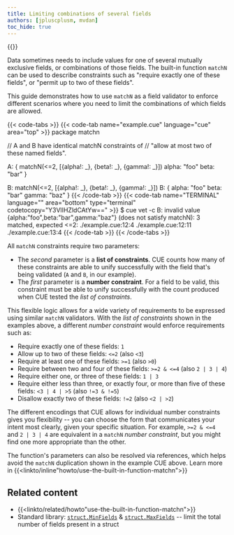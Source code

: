 ```yaml
---
title: Limiting combinations of several fields
authors: [jpluscplusm, mvdan]
toc_hide: true
---
```

{{<sidenote text="Requires CUE v0.11.0 or later">}}

Data sometimes needs to include values for one of several mutually exclusive
fields, or combinations of those fields.
The built-in function `matchN` can be used to describe constraints such as
"require exactly one of these fields", or "permit up to two of these fields".

This guide demonstrates how to use `matchN` as a field validator to enforce
different scenarios where you need to limit the combinations of which fields
are allowed.

<!--more-->

{{< code-tabs >}}
{{< code-tab name="example.cue" language="cue" area="top" >}}
package matchn

// A and B have identical matchN constraints of
// "allow at most two of these named fields".

A: {
	matchN(<=2, [{alpha!: _}, {beta!: _}, {gamma!: _}])
	alpha: "foo"
	beta:  "bar"
}

B: matchN(<=2, [{alpha!: _}, {beta!: _}, {gamma!: _}])
B: {
	alpha: "foo"
	beta:  "bar"
	gamma: "baz"
}
{{< /code-tab >}}
{{< code-tab name="TERMINAL" language="" area="bottom" type="terminal" codetocopy="Y3VlIHZldCAtYw==" >}}
$ cue vet -c
B: invalid value {alpha:"foo",beta:"bar",gamma:"baz"} (does not satisfy matchN): 3 matched, expected <=2:
    ./example.cue:12:4
    ./example.cue:12:11
    ./example.cue:13:4
{{< /code-tab >}}
{{< /code-tabs >}}

All `matchN` constraints require two parameters:

- The *second* parameter is a **list of constraints**. CUE counts how many of
  these constraints are able to unify successfully with the field that's being
  validated (`A` and `B`, in our example).
- The *first* parameter is a **number constraint**. For a field to be valid,
  this constraint must be able to unify successfully with the count produced
  when CUE tested the *list of constraints*.

This flexible logic allows for a wide variety of requirements to be expressed
using similar `matchN` validators. With the *list of constraints* shown in the
examples above, a different *number constraint* would enforce requirements such
as:

- Require exactly one of these fields:
  `1`
- Allow up to two of these fields:
  `<=2` (also `<3`)
- Require at least one of these fields:
  `>=1` (also `>0`)
- Require between two and four of these fields:
  `>=2 & <=4` (also `2 | 3 | 4`)
- Require either one,
  or three of these fields:
  `1 | 3`
- Require either less than three,
  or exactly four,
  or more than five of these fields:
  `<3 | 4 | >5` (also `!=3 & !=5`)
- Disallow exactly two of these fields:
  `!=2` (also `<2 | >2`)

The different encodings that CUE allows for individual number constraints gives
you flexibility -- you can choose the form that communicates your intent most
clearly, given your specific situation. For example, `>=2 & <=4` and `2 | 3 |
4` are equivalent in a `matchN` *number constraint*, but you might find one
more appropriate than the other.

The function's parameters can also be resolved via references, which helps
avoid the `matchN` duplication shown in the example CUE above. Learn more in
{{<linkto/inline"howto/use-the-built-in-function-matchn">}}

## Related content

- {{<linkto/related/howto"use-the-built-in-function-matchn">}}
- Standard library:
  [`struct.MinFields`](/go/pkg/struct#MinFields) &
  [`struct.MaxFields`](/go/pkg/struct#MaxFields)
  -- limit the total number of fields present in a struct

